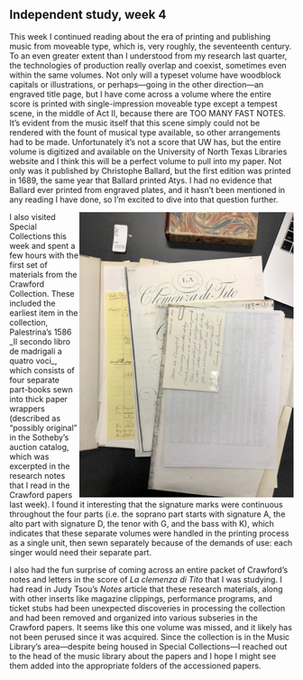 ## Independent study, week 4

This week I continued reading about the era of printing and publishing music from moveable type, which is, very roughly, the seventeenth century. To an even greater extent than I understood from my research last quarter, the technologies of production really overlap and coexist, sometimes even within the same volumes. Not only will a typeset volume have woodblock capitals or illustrations, or perhaps—going in the other direction—an engraved title page, but I have come across a volume where the entire score is printed with single-impression moveable type except a tempest scene, in the middle of Act II, because there are TOO MANY FAST NOTES. It’s evident from the music itself that this scene simply could not be rendered with the fount of musical type available, so other arrangements had to be made. Unfortunately it’s not a score that UW has, but the entire volume is digitized and available on the University of North Texas Libraries website and I think this will be a perfect volume to pull into my paper. Not only was it published by Christophe Ballard, but the first edition was printed in 1689, the same year that Ballard printed Atys. I had no evidence that Ballard ever printed from engraved plates, and it hasn’t been mentioned in any reading I have done, so I’m excited to dive into that question further.

<img src='https://raw.githubusercontent.com/emdashemma/emdashemma.github.io/main/uploads/surprise_inserts.jpeg' width="380" align="right">
I also visited Special Collections this week and spent a few hours with the first set of materials from the Crawford Collection. These included the earliest item in the collection, Palestrina’s 1586 _Il secondo libro de madrigali a quatro voci_, which consists of four separate part-books sewn into thick paper wrappers (described as “possibly original” in the Sotheby’s auction catalog, which was excerpted in the research notes that I read in the Crawford papers last week). I found it interesting that the signature marks were continuous throughout the four parts (i.e. the soprano part starts with signature A, the alto part with signature D, the tenor with G, and the bass with K), which indicates that these separate volumes were handled in the printing process as a single unit, then sewn separately because of the demands of use: each singer would need their separate part.

>

I also had the fun surprise of coming across an entire packet of Crawford’s notes and letters in the score of _La clemenza di Tito_ that I was studying. I had read in Judy Tsou’s _Notes_ article that these research materials, along with other inserts like magazine clippings, performance programs, and ticket stubs had been unexpected discoveries in processing the collection and had been removed and organized into various subseries in the Crawford papers. It seems like this one volume was missed, and it likely has not been perused since it was acquired. Since the collection is in the Music Library’s area—despite being housed in Special Collections—I reached out to the head of the music library about the papers and I hope I might see them added into the appropriate folders of the accessioned papers.
